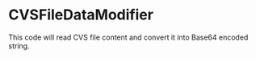 # CVSFileDataModifier
This code will read CVS file content and convert it into Base64 encoded string. 
